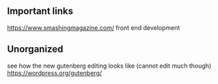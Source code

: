 

## Important links

https://www.smashingmagazine.com/ front end development

## Unorganized 

see how the new gutenberg editing looks like (cannot edit much though)  https://wordpress.org/gutenberg/

